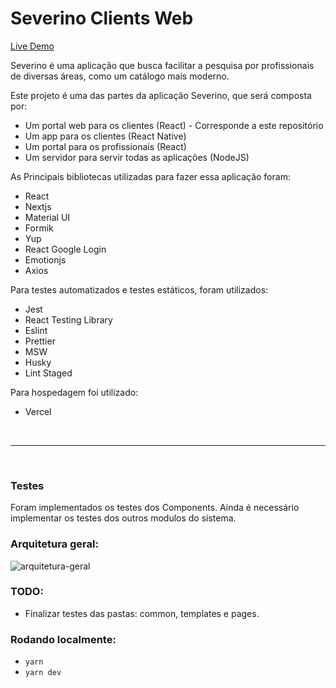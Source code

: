# Severino Clients Web

<a href="https://severino-clients-web.vercel.app/" target="_blank">Live Demo</a>

Severino é uma aplicação que busca facilitar a pesquisa por profissionais de
diversas áreas, como um catálogo mais moderno.

Este projeto é uma das partes da aplicação Severino, que será composta por:

- Um portal web para os clientes (React) - Corresponde a este repositório
- Um app para os clientes (React Native)
- Um portal para os profissionais (React)
- Um servidor para servir todas as aplicações (NodeJS)

As Principais bibliotecas utilizadas para fazer essa aplicação foram:

- React
- Nextjs
- Material UI
- Formik
- Yup
- React Google Login
- Emotionjs
- Axios

Para testes automatizados e testes estáticos, foram utilizados:

- Jest
- React Testing Library
- Eslint
- Prettier
- MSW
- Husky
- Lint Staged

Para hospedagem foi utilizado:

- Vercel

<br/>
<hr/>
<br/>

### Testes

Foram implementados os testes dos Components. Ainda é necessário implementar os testes dos outros modulos do sistema.

### Arquitetura geral:

![arquitetura-geral](https://user-images.githubusercontent.com/26449308/146116357-83ade62b-9c51-4f55-ad7c-be62c8aedb11.png)

### TODO:

- Finalizar testes das pastas: common, templates e pages.

### Rodando localmente:

- `yarn`
- `yarn dev`
